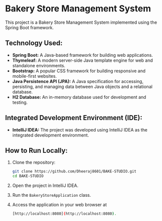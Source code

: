 # Bakery Store Management System

This project is a Bakery Store Management System implemented using the Spring Boot framework.

## Technology Used:

- **Spring Boot:** A Java-based framework for building web applications.
- **Thymeleaf:** A modern server-side Java template engine for web and standalone environments.
- **Bootstrap:** A popular CSS framework for building responsive and mobile-first websites.
- **Java Persistence API (JPA):** A Java specification for accessing, persisting, and managing data between Java objects and a relational database.
- **H2 Database:** An in-memory database used for development and testing.

## Integrated Development Environment (IDE):

- **IntelliJ IDEA:** The project was developed using IntelliJ IDEA as the integrated development environment.

## How to Run Locally:

1. Clone the repository:
   ```bash
   git clone https://github.com/Dheeraj8601/BAKE-STUDIO.git
   cd BAKE-STUDIO
   ```
   
2. Open the project in IntelliJ IDEA.

3. Run the `BakeryStoreApplication` class.

4. Access the application in your web browser at
   ```bash
   [http://localhost:8080](http://localhost:8080).
   ```
